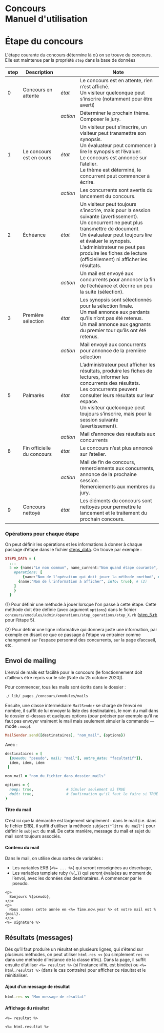 # Concours<br>Manuel d'utilisation

# Étape du concours

L'étape courante du concours détermine là où on se trouve du concours. Elle est maintenue par la propriété `step` dans la base de données

| step | Description                |          | Note                                                         |
| ---- | -------------------------- | -------- | ------------------------------------------------------------ |
| 0    | Concours en attente        | *état*   | Le concours est en attente, rien n’est affiché.<br />Un visiteur quelconque peut s’inscrire (notamment pour être averti) |
|      |                            | *action* | Déterminer le prochain thème.<br />Composer le jury.         |
| 1    | Le concours est en cours   | *état*   | Un visiteur peut s’inscrire, un visiteur peut transmettre son synopsis.<br />Un évaluateur peut commencer à lire le synopsis et l’évaluer.<br />Le concours est annoncé sur l’atelier.<br />Le thème est déterminé, le concurrent peut commencer à écrire. |
|      |                            | *action* | Les concurrents sont avertis du lancement du concours.       |
| 2    | Échéance                   | *état*   | Un visiteur peut toujours s’inscrire, mais pour la session suivante (avertissement).<br />Un concurrent ne peut plus transmettre de document.<br />Un évaluateur peut toujours lire et évaluer le synopsis.<br />L’administrateur ne peut pas produire les fiches de lecture (officiellement) ni afficher les résultats. |
|      |                            | *action* | Un mail est envoyé aux concurrents pour annoncer la fin de l’échéance et décrire un peu la suite (sélection). |
| 3    | Première sélection         | *état*   | Les synopsis sont sélectionnés pour la sélection finale.<br />Un mail annonce aux perdants qu’ils n’ont pas été retenus.<br />Un mail annonce aux gagnants du premier tour qu’ils ont été retenus. |
|      |                            | *action* | Mail envoyé aux concurrents pour annonce de la première sélection |
| 5    | Palmarès                   | *état*   | L’administrateur peut afficher les résultats, produire les fiches de lectures, informer les concurrents des résultats.<br />Les concurrents peuvent consulter leurs résultats sur leur espace.<br />Un visiteur quelconque peut toujours s’inscrire, mais pour la session suivante (avertissement). |
|      |                            | *action* | Mail d’annonce des résultats aux concurrents                 |
| 8    | Fin officielle du concours | *état*   | Le concours n’est plus annoncé sur l’atelier.                |
|      |                            | *action* | Mail de fin de concours, remerciements aux concurrents, annonce de la prochaine session.<br />Remerciements aux membres du jury. |
| 9    | Concours nettoyé           | *état*   | Les éléments du concours sont nettoyés pour permettre le lancement et le traitement du prochain concours. |



### Opérations pour chaque étape

On peut définir les opérations et les informations à donner à chaque passage d’étape dans le fichier [steps_data](/Users/philippeperret/Sites/AlwaysData/Icare_2020/_lib/_pages_/concours/admin/lib/steps_data.rb). On trouve par exemple :

~~~ruby
STEPS_DATA = {
  ...
  5 => {name:"Le nom commun", name_current:"Nom quand étape courante", name_done:"Nom quand achevée"
    operations: [
    	{name:"Nom de l'opération qui doit jouer la méthode :method", method: :ma_methode_de_cinq}, # (1)
      {name:"Nom de l'information à afficher", info: true}, # (2)
    ]
    }
  }
~~~



(1) Pour définir une méthode à jouer lorsque l'on passe à cette étape. Cette méthode doit être définie (avec argument `options`) dans le fichier `concours/xmodules/admin/operations/step_operations/step_X.rb` ([step_5.rb](/Users/philippeperret/Sites/AlwaysData/Icare_2020/_lib/_pages_/concours/xmodules/admin/operations/step_operations/step_5.rb) pour l’étape 5).

(2) Pour définir une ligne informative qui donnera juste une information, par exemple en disant ce que ce passage à l’étape va entrainer comme changement sur l’espace personnel des concurrents, sur la page d’accueil, etc.



## Envoi de mailing

L’envoi de mails est facilité pour le concours (le fonctionnement doit d’ailleurs être repris sur le site [Note du 25 octobre 2020]).

Pour commencer, tous les mails sont écrits dans le dossier :

~~~bash
./_lib/_pages_/concours/xmodules/mails
~~~

Ensuite, une classe intermédiaire `MailSender` se charge de l’envoi en nombre, il suffit de lui envoyer la liste des destinataires, le nom du mail dans le dossier ci-dessus et quelques options (pour préciser par exemple qu’il ne faut pas envoyer vraiment le mail mais seulement simuler la commande — mode `:noop`).

~~~ruby
MailSender.send([destinataires], "nom_mail", {options})
~~~

Avec :

~~~ruby
destinataires = [
  {pseudo: "pseudo", mail: "mail"[, autre_data: "facultatif"]},
  idem, idem, idem
 ]

nom_mail = "nom_du_fichier_dans_dossier_mails"

options = {
  noop: true,				# Simuler seulement si TRUE
  doit: true,				# Confirmation qu'il faut le faire si TRUE et si :noop est false
}
~~~

#### Titre du mail

C’est ici que la démarche est largement simplement : dans le mail (i.e. dans le fichier ERB), il suffit d’utiliser la méthode `subject("Titre du mail")` pour définir le `subject` du mail. De cette manière, message du mail et sujet du mail sont toujours associés.

#### Contenu du mail

Dans le mail, on utilise deux sortes de variables :

* Les variables ERB (`<%= ... %>`) qui seront renseignées au déserbage,
* Les variables template ruby (`%{…}`) qui seront évaluées au moment de l’envoi, avec les données des destinataires. À commencer par le pseudo.

~~~ERB
<p>
  Bonjours %{pseudo},
</p>
<p>
  Nous sommes cette année en <%= Time.now.year %> et votre mail est %{mail}.
</p>
<%= signature %>
~~~



## Résultats (messages)

Dès qu’il faut produire un résultat en plusieurs lignes, qui s’étend sur plusieurs méthodes, on peut utiliser `html.res <<` (ou simplement `res << ` dans une méthode d’instance de la classe `HTML`). Dans la page, il suffit ensuite d’utiliser `<%= resultat %>` (si l’instance `HTML` est bindée) ou `<%= html.resultat %>` (dans le cas contraire) pour afficher ce résultat et le réinitialiser.

#### Ajout d’un message de résultat

~~~ruby
html.res << "Mon message de résultat"
~~~

#### Affichage du résultat

~~~erb
<%= resultat %>

<%= html.resultat %>
~~~

